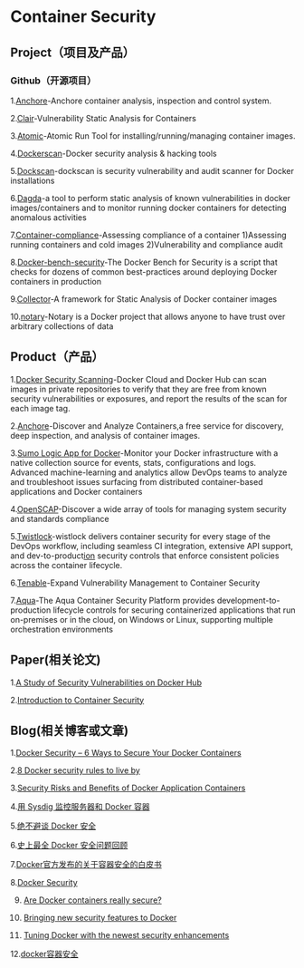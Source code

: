 # Container Security
## Project（项目及产品）
### Github（开源项目）
1.[Anchore][1]-Anchore container analysis, inspection and control system. 

2.[Clair][2]-Vulnerability Static Analysis for Containers 

3.[Atomic][3]-Atomic Run Tool for installing/running/managing container images. 

4.[Dockerscan][4]-Docker security analysis & hacking tools 

5.[Dockscan][5]-dockscan is security vulnerability and audit scanner for Docker installations 

6.[Dagda][6]-a tool to perform static analysis of known vulnerabilities in docker images/containers and to monitor running docker containers for detecting anomalous activities 

7.[Container-compliance][7]-Assessing compliance of a container 
1)Assessing running containers and cold images
2)Vulnerability and compliance audit

8.[Docker-bench-security][8]-The Docker Bench for Security is a script that checks for dozens of common best-practices around deploying Docker containers in production

9.[Collector][9]-A framework for Static Analysis of Docker container images 

10.[notary][10]-Notary is a Docker project that allows anyone to have trust over arbitrary collections of data


## Product（产品）
1.[Docker Security Scanning][11]-Docker Cloud and Docker Hub can scan images in private repositories to verify that they are free from known security vulnerabilities or exposures, and report the results of the scan for each image tag.

2.[Anchore][12]-Discover and Analyze Containers,a free service for discovery, deep inspection, and analysis of container images.

3.[Sumo Logic App for Docker][13]-Monitor your Docker infrastructure with a native collection source for events, stats, configurations and logs. Advanced machine-learning and analytics allow DevOps teams to analyze and troubleshoot issues surfacing from distributed container-based applications and Docker containers

4.[OpenSCAP][14]-Discover a wide array of tools for managing system security and standards compliance

5.[Twistlock][15]-wistlock delivers container security for every stage of the DevOps workflow, including seamless CI integration, extensive API support, and dev-to-product[ion][16] security controls that enforce consistent policies across the container lifecycle.

6.[Tenable][17]-Expand Vulnerability Management to Container Security

7.[Aqua][18]-The Aqua Container Security Platform provides development-to-production lifecycle controls for securing containerized applications that run on-premises or in the cloud, on Windows or Linux, supporting multiple orchestration environments
## Paper(相关论文)
1.[A Study of Security Vulnerabilities on Docker Hub][19]

2.[Introduction to Container Security][20]


## Blog(相关博客或文章)
1.[Docker Security – 6 Ways to Secure Your Docker Containers][21]

2.[8 Docker security rules to live by][22]

3.[Security Risks and Benefits of Docker Application Containers][23]

4.[用 Sysdig 监控服务器和 Docker 容器][24]

5.[绝不避谈 Docker 安全][25] 

6.[史上最全 Docker 安全问题回顾][26]

7.[Docker官方发布的关于容器安全的白皮书][27] 

8.[Docker Security][28]

9. [Are Docker containers really secure?][29]

10. [Bringing new security features to Docker][30]

11. [Tuning Docker with the newest security enhancements][31]

12.[docker容器安全][32] 


  [1]: https://github.com/anchore/anchore
  [2]: https://github.com/coreos/clair
  [3]: https://github.com/projectatomic/atomic
  [4]: https://github.com/cr0hn/dockerscan
  [5]: https://github.com/kost/dockscan
  [6]: https://github.com/eliasgranderubio/dagda
  [7]: https://github.com/OpenSCAP/container-compliance
  [8]: https://github.com/docker/docker-bench-security
  [9]: https://github.com/banyanops/collector
  [10]: https://github.com/docker/notary
  [11]: https://docs.docker.com/docker-cloud/builds/image-scan/
  [12]: https://anchore.io
  [13]: https://www.sumologic.com/application/docker/
  [14]: https://www.open-scap.org/
  [15]: https://www.twistlock.com/
  [16]: http://blog.daocloud.io/a-look-back-at-one-year-of-docker-security/?utm_source=tuicool&utm_medium=referral
  [17]: https://www.tenable.com/products/tenable-io/container-security?utm_source=google&utm_medium=cpc&utm_term=container%20security&utm_content=188477666387&utm_campaign=emea-en-vulnerabilitymanagement&utm_promoter=tenable
  [18]: https://www.aquasec.com/
  [19]: https://blog.acolyer.org/2017/04/03/a-study-of-security-vulnerabilities-on-docker-hub/
  [20]: https://github.com/docker/notary/blob/master/docs/resources/ncc_docker_notary_audit_2015_07_31.pdf
  [21]: https://www.sumologic.com/blog/security/securing-docker-containers/
  [22]: http://www.infoworld.com/article/3154711/security/8-docker-security-rules-to-live-by.html
  [23]: https://zeltser.com/security-risks-and-benefits-of-docker-application/
  [24]: https://www.ibm.com/developerworks/cn/linux/1607_caoyq_sysdig/index.html
  [25]: https://mp.weixin.qq.com/s/IN_JJhg_oG7ILVjNj-UexA
  [26]: http://blog.daocloud.io/a-look-back-at-one-year-of-docker-security/?utm_source=tuicool&utm_medium=referral
  [27]: http://dockone.io/article/808
  [28]: https://www.docker.com/docker-security
  [29]: https://opensource.com/business/14/7/docker-security-selinux
  [30]: https://opensource.com/business/14/9/security-for-docker
  [31]: https://opensource.com/business/15/3/docker-security-tuning
  [32]: http://www.cnblogs.com/yunpiao111/p/5997096.html
